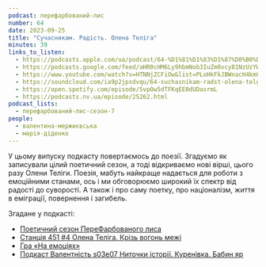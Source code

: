 ```yaml
---
podcast: перефарбований-лис
number: 64
date: 2023-09-25
title: "Сучасникам. Радість. Олена Теліга"
minutes: 39
links_to_listen:
  - https://podcasts.apple.com/ua/podcast/64-%D1%81%D1%83%D1%87%D0%B0%D1%81%D0%BD%D0%B8%D0%BA%D0%B0%D0%BC-%D1%80%D0%B0%D0%B4%D1%96%D1%81%D1%82%D1%8C-%D0%BE%D0%BB%D0%B5%D0%BD%D0%B0-%D1%82%D0%B5%D0%BB%D1%96%D0%B3%D0%B0/id1563575488?i=1000629037845
  - https://podcasts.google.com/feed/aHR0cHM6Ly9hbmNob3IuZm0vcy81NzUzYWEwMC9wb2RjYXN0L3Jzcw/episode/MjdkN2E4YjktNDU0ZC00YzM4LTliNzItMTAzOTg1MTE0YjBk?sa=X&ved=0CAUQkfYCahcKEwiYhqz_k5aDAxUAAAAAHQAAAAAQAQ
  - https://www.youtube.com/watch?v=HTNNjZCFiOw&list=PLoHkFkJBWnacH4km8nqKVKx30Rv2x3cFh&index=5&pp=iAQB
  - https://soundcloud.com/ia9p2jpsdvqu/64-suchasnikam-radst-olena-telga
  - https://open.spotify.com/episode/5vpOw5dTFKqEE0dUDasrmL
  - https://podcasts.nv.ua/episode/25262.html
podcast_lists:
  - перефарбований-лис-сезон-7
people:
  - валентина-мержиєвська
  - марія-діденко
---
```


У цьому випуску подкасту повертаємось до поезії. Згадуємо як записували цілий
поетичний сезон, а тоді відкриваємо нові вірші, цього разу Олени Теліги.
Поезія, мабуть найкраще надається для роботи з емоційними станами, ось і ми
обговорюємо широкий їх спектр від радості до суворості. А також і про саму
поетку, про націоналізм, життя в еміграції, повернення і загибель.

Згадане у подкасті:

- [Поетичний сезон ПереФарбованого лиса][1]
- [Станція 451 #4 Олена Теліга. Крізь вогонь межі][2]
- [Гра «На емоціях»][3]
- [Подкаст Валентність s03e07 Ниточки історії. Куренівка. Бабин яр][4]

[1]: /перефарбований-лис/сезон-4/
[2]: /станція-451/14/
[3]: https://t.me/on_emotions
[4]: /валентність/29/
